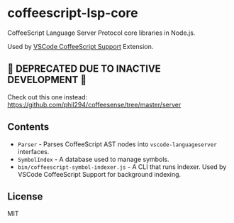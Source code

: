 # coffeescript-lsp-core

CoffeeScript Language Server Protocol core libraries in Node.js.

Used by [VSCode CoffeeScript Support](https://github.com/chitsaou/vscode-coffeescript-support) Extension.

## :wave: DEPRECATED DUE TO INACTIVE DEVELOPMENT :wave:
Check out this one instead: https://github.com/phil294/coffeesense/tree/master/server

## Contents

- `Parser` - Parses CoffeeScript AST nodes into `vscode-languageserver` interfaces.
- `SymbolIndex` - A database used to manage symbols.
- `bin/coffeescript-symbol-indexer.js` - A CLI that runs indexer. Used by VSCode CoffeeScript Support for background indexing.

## License

MIT
